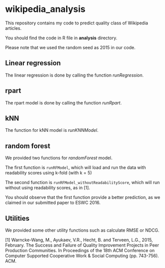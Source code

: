# wikipedia_analysis

This repository contains my code to predict quality class of Wikipedia articles.

You should find the code in R file in **analysis** directory.

Please note that we used the random seed as 2015 in our code.

## Linear regression

The linear regression is done by calling the function *runRegression*. 

## rpart

The rpart model is done by calling the function *runRpart*. 

## kNN

The function for kNN model is *runKNNModel*.

## random forest

We provided two functions for *randomForest* model.

The first function is ``runRFModel``, which will load and run the data with readability scores using k-fold (with k = 5)

The second function is ``runRFModel_withoutReadabilityScore``, which will run without using readability scores, as in [1].

You should observe that the first function provide a better prediction, as we claimed in our submitted paper to ESWC 2016.

## Utilities

We provided some other utility functions such as calculate RMSE or NDCG.

[1] Warncke-Wang, M., Ayukaev, V.R., Hecht, B. and Terveen, L.G., 2015, February. The Success and Failure of Quality Improvement Projects in Peer Production Communities. In Proceedings of the 18th ACM Conference on Computer Supported Cooperative Work & Social Computing (pp. 743-756). ACM.



